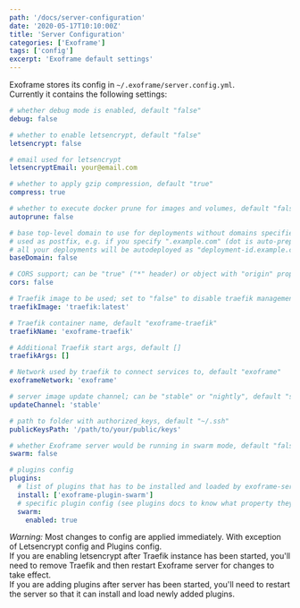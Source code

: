 ```yaml
---
path: '/docs/server-configuration'
date: '2020-05-17T10:10:00Z'
title: 'Server Configuration'
categories: ['Exoframe']
tags: ['config']
excerpt: 'Exoframe default settings'
---
```


Exoframe stores its config in `~/.exoframe/server.config.yml`.  
Currently it contains the following settings:

```yaml
# whether debug mode is enabled, default "false"
debug: false

# whether to enable letsencrypt, default "false"
letsencrypt: false

# email used for letsencrypt
letsencryptEmail: your@email.com

# whether to apply gzip compression, default "true"
compress: true

# whether to execute docker prune for images and volumes, default "false"
autoprune: false

# base top-level domain to use for deployments without domains specified, default "false"
# used as postfix, e.g. if you specify ".example.com" (dot is auto-prepended if not present)
# all your deployments will be autodeployed as "deployment-id.example.com"
baseDomain: false

# CORS support; can be "true" ("*" header) or object with "origin" property, default "false"
cors: false

# Traefik image to be used; set to "false" to disable traefik management, default "traefik:latest"
traefikImage: 'traefik:latest'

# Traefik container name, default "exoframe-traefik"
traefikName: 'exoframe-traefik'

# Additional Traefik start args, default []
traefikArgs: []

# Network used by traefik to connect services to, default "exoframe"
exoframeNetwork: 'exoframe'

# server image update channel; can be "stable" or "nightly", default "stable"
updateChannel: 'stable'

# path to folder with authorized_keys, default "~/.ssh"
publicKeysPath: '/path/to/your/public/keys'

# whether Exoframe server would be running in swarm mode, default "false"
swarm: false

# plugins config
plugins:
  # list of plugins that has to be installed and loaded by exoframe-server on startup
  install: ['exoframe-plugin-swarm']
  # specific plugin config (see plugins docs to know what property they use)
  swarm:
    enabled: true
```

_Warning:_ Most changes to config are applied immediately. With exception of Letsencrypt config and Plugins config.  
If you are enabling letsencrypt after Traefik instance has been started, you'll need to remove Traefik and then restart Exoframe server for changes to take effect.  
If you are adding plugins after server has been started, you'll need to restart the server so that it can install and load newly added plugins.
